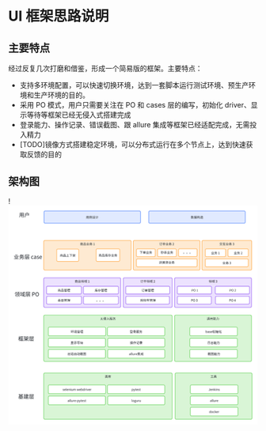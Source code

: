 # UI 框架思路说明
## 主要特点
经过反复几次打磨和借鉴，形成一个简易版的框架。主要特点：
- 支持多环境配置，可以快速切换环境，达到一套脚本运行测试环境、预生产环境和生产环境的目的。
- 采用 PO 模式，用户只需要关注在 PO 和 cases 层的编写，初始化 driver、显示等待等框架已经无侵入式搭建完成
- 登录能力、操作记录、错误截图、跟 allure 集成等框架已经适配完成，无需投入精力
- [TODO]镜像方式搭建稳定环境，可以分布式运行在多个节点上，达到快速获取反馈的目的

## 架构图
!![UI 自动化框架架构图.png](imgs%2FUI%20%E8%87%AA%E5%8A%A8%E5%8C%96%E6%A1%86%E6%9E%B6%E6%9E%B6%E6%9E%84%E5%9B%BE.png)